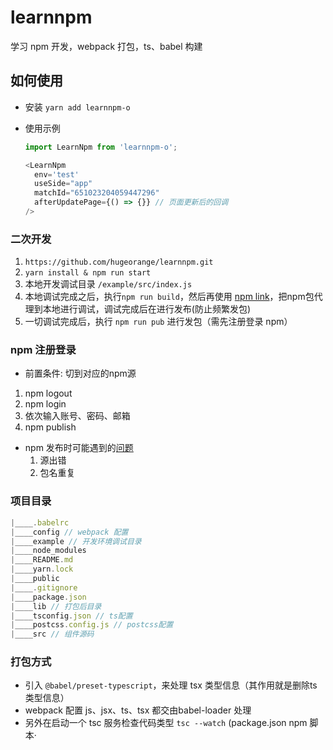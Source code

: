 # learnnpm
学习 npm 开发，webpack 打包，ts、babel 构建

## 如何使用
- 安装 `yarn add learnnpm-o`
- 使用示例
  
  ```js
  import LearnNpm from 'learnnpm-o';

  <LearnNpm
    env='test'
    useSide="app"
    matchId="651023204059447296"
    afterUpdatePage={() => {}} // 页面更新后的回调 
  />
  ```

### 二次开发
1. `https://github.com/hugeorange/learnnpm.git`
2. `yarn install & npm run start`
3. 本地开发调试目录 `/example/src/index.js`
4. 本地调试完成之后，执行`npm run build`，然后再使用 [npm link](https://github.com/atian25/blog/issues/17)，把npm包代理到本地进行调试，调试完成后在进行发布(防止频繁发包)
5. 一切调试完成后，执行 `npm run pub` 进行发包（需先注册登录 npm）

### npm 注册登录
- 前置条件: 切到对应的npm源
1. npm logout 
2. npm login 
3. 依次输入账号、密码、邮箱 
4. npm publish 
- npm 发布时可能遇到的[问题](https://blog.csdn.net/mrchengzp/article/details/78358994)
  1. 源出错
  2. 包名重复

### 项目目录
```js
|____.babelrc
|____config // webpack 配置
|____example // 开发环境调试目录
|____node_modules 
|____README.md
|____yarn.lock
|____public 
|____.gitignore
|____package.json
|____lib // 打包后目录
|____tsconfig.json // ts配置
|____postcss.config.js // postcss配置
|____src // 组件源码
```
### 打包方式
- 引入 `@babel/preset-typescript`，来处理 tsx 类型信息（其作用就是删除ts类型信息）
- webpack 配置 js、jsx、ts、tsx 都交由babel-loader 处理
- 另外在启动一个 tsc 服务检查代码类型 `tsc --watch` (package.json npm 脚本·